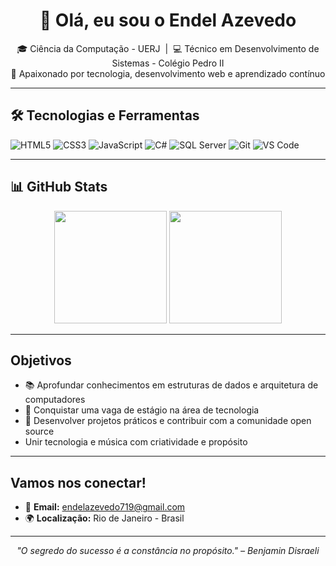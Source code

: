 <h1 align="center">👋 Olá, eu sou o Endel Azevedo</h1>

<p align="center">
  🎓 Ciência da Computação - UERJ &nbsp;|&nbsp;
  💻 Técnico em Desenvolvimento de Sistemas - Colégio Pedro II <br>
  🚀 Apaixonado por tecnologia, desenvolvimento web e aprendizado contínuo
</p>

---

## 🛠️ Tecnologias e Ferramentas

<p align="left">
  <img src="https://img.shields.io/badge/HTML5-E34F26?style=for-the-badge&logo=html5&logoColor=white" alt="HTML5"/>
  <img src="https://img.shields.io/badge/CSS3-1572B6?style=for-the-badge&logo=css3&logoColor=white" alt="CSS3"/>
  <img src="https://img.shields.io/badge/JavaScript-F7DF1E?style=for-the-badge&logo=javascript&logoColor=black" alt="JavaScript"/>
  <img src="https://img.shields.io/badge/C%23-239120?style=for-the-badge&logo=c-sharp&logoColor=white" alt="C#"/>
  <img src="https://img.shields.io/badge/SQL%20Server-CC2927?style=for-the-badge&logo=microsoftsqlserver&logoColor=white" alt="SQL Server"/>
  <img src="https://img.shields.io/badge/Git-F05032?style=for-the-badge&logo=git&logoColor=white" alt="Git"/>
  <img src="https://img.shields.io/badge/VS%20Code-007ACC?style=for-the-badge&logo=visualstudiocode&logoColor=white" alt="VS Code"/>
</p>

---

## 📊 GitHub Stats

<div align="center">

<img height="180em" src="https://github-readme-stats.vercel.app/api?username=Noctis-bit&show_icons=true&theme=github_dark&hide_border=true&count_private=true"/>

<img height="180em" src="https://github-readme-stats.vercel.app/api/top-langs/?username=Noctis-bit&layout=compact&theme=github_dark&hide_border=true"/>

</div>

---

##  Objetivos

- 📚 Aprofundar conhecimentos em estruturas de dados e arquitetura de computadores  
- 💼 Conquistar uma vaga de estágio na área de tecnologia  
- 🧠 Desenvolver projetos práticos e contribuir com a comunidade open source  
-  Unir tecnologia e música com criatividade e propósito

---

## Vamos nos conectar!


- 📧 **Email:** endelazevedo719@gmail.com  
- 🌍 **Localização:** Rio de Janeiro - Brasil

---

<p align="center"><i>"O segredo do sucesso é a constância no propósito." – Benjamin Disraeli</i></p>

